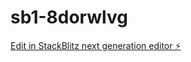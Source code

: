 # sb1-8dorwlvg

[Edit in StackBlitz next generation editor ⚡️](https://stackblitz.com/~/github.com/ergcem/sb1-8dorwlvg)